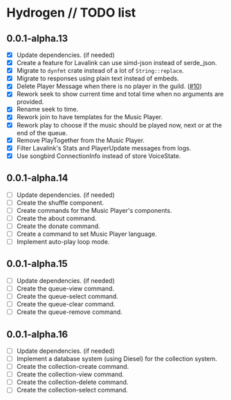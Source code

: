 # Hydrogen // TODO list

## 0.0.1-alpha.13

- [x] Update dependencies. (if needed)
- [x] Create a feature for Lavalink can use simd-json instead of serde_json.
- [x] Migrate to `dynfmt` crate instead of a lot of `String::replace`.
- [x] Migrate to responses using plain text instead of embeds.
- [x] Delete Player Message when there is no player in the
  guild. ([#10](https://github.com/nashiradeer/hydrogen-bot/issues/10))
- [x] Rework seek to show current time and total time when no arguments are provided.
- [x] Rename seek to time.
- [x] Rework join to have templates for the Music Player.
- [x] Rework play to choose if the music should be played now, next or at the end of the queue.
- [x] Remove PlayTogether from the Music Player.
- [x] Filter Lavalink's Stats and PlayerUpdate messages from logs.
- [x] Use songbird ConnectionInfo instead of store VoiceState.

## 0.0.1-alpha.14

- [ ] Update dependencies. (if needed)
- [ ] Create the shuffle component.
- [ ] Create commands for the Music Player's components.
- [ ] Create the about command.
- [ ] Create the donate command.
- [ ] Create a command to set Music Player language.
- [ ] Implement auto-play loop mode.

## 0.0.1-alpha.15

- [ ] Update dependencies. (if needed)
- [ ] Create the queue-view command.
- [ ] Create the queue-select command.
- [ ] Create the queue-clear command.
- [ ] Create the queue-remove command.

## 0.0.1-alpha.16

- [ ] Update dependencies. (if needed)
- [ ] Implement a database system (using Diesel) for the collection system.
- [ ] Create the collection-create command.
- [ ] Create the collection-view command.
- [ ] Create the collection-delete command.
- [ ] Create the collection-select command.
